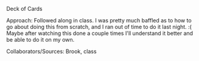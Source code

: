 Deck of Cards

Approach: Followed along in class. I was pretty much baffled as to how to go about doing this from scratch, and I ran out of time to do it last night. :( Maybe after watching this done a couple times I'll understand it better and be able to do it on my own.

Collaborators/Sources: Brook, class
